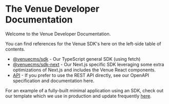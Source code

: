 # The Venue Developer Documentation

Welcome to the Venue Developer Documentation.

You can find references for the Venue SDK's here on the left-side table of contents.

- [@venuecms/sdk](/developers/sdk) - Our TypeScript general SDK (using fetch)
- [@venuecms/sdk-next](/developers/sdk-next) - Our Next.js specific SDK leveraging some extra optimizations of Next.js and includes the Venue React components.
- [API](https://venue.apidocumentation.com/) - If you prefer to use the REST API directly, see our OpenAPI specification and documentation here.

For an example of a fully-built minimal application using an SDK, check out our template which we use in production and update frequently [here](https://github.com/venuecms/template-minimal).

